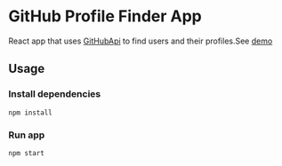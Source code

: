 # GitHub Profile Finder App
React app that uses [GitHubApi](https://api.github.com/users/) to find users and their profiles.See [demo](https://githubsusers.netlify.app)

## Usage

### Install dependencies

```npm install```

### Run app

```npm start```
